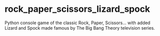 # rock_paper_scissors_lizard_spock
Python console game of the classic Rock, Paper, Scissors... with added Lizard and Spock made famous by The Big Bang Theory television series.
